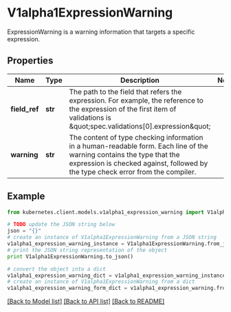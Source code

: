 # V1alpha1ExpressionWarning

ExpressionWarning is a warning information that targets a specific expression.

## Properties

Name | Type | Description | Notes
------------ | ------------- | ------------- | -------------
**field_ref** | **str** | The path to the field that refers the expression. For example, the reference to the expression of the first item of validations is \&quot;spec.validations[0].expression\&quot; | 
**warning** | **str** | The content of type checking information in a human-readable form. Each line of the warning contains the type that the expression is checked against, followed by the type check error from the compiler. | 

## Example

```python
from kubernetes.client.models.v1alpha1_expression_warning import V1alpha1ExpressionWarning

# TODO update the JSON string below
json = "{}"
# create an instance of V1alpha1ExpressionWarning from a JSON string
v1alpha1_expression_warning_instance = V1alpha1ExpressionWarning.from_json(json)
# print the JSON string representation of the object
print V1alpha1ExpressionWarning.to_json()

# convert the object into a dict
v1alpha1_expression_warning_dict = v1alpha1_expression_warning_instance.to_dict()
# create an instance of V1alpha1ExpressionWarning from a dict
v1alpha1_expression_warning_form_dict = v1alpha1_expression_warning.from_dict(v1alpha1_expression_warning_dict)
```
[[Back to Model list]](../README.md#documentation-for-models) [[Back to API list]](../README.md#documentation-for-api-endpoints) [[Back to README]](../README.md)


